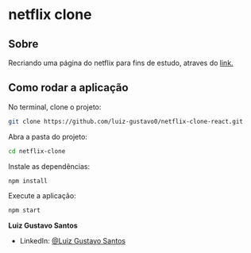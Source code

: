 # netflix clone

## Sobre

Recriando uma página do netflix para fins de estudo, atraves do <a href="https://www.youtube.com/watch?v=tBweoUiMsDg&t=6522s"> link. </a>

## Como rodar a aplicação

No terminal, clone o projeto:

```sh
git clone https://github.com/luiz-gustavo0/netflix-clone-react.git
```

Abra a pasta do projeto:

```sh
cd netflix-clone
```

Instale as dependências:

```sh
npm install
```

Execute a aplicação:

```sh
npm start
```

**Luiz Gustavo Santos**

- LinkedIn: [@Luiz Gustavo Santos](linkedin.com/in/luiz-gustavo-santos-2a10ab196)
